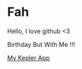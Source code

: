 # Fah

Hello, I love github <3 

Birthday But With Me !!!

[My Kepler App](https://kepler.gl/demo?mapUrl=https://raw.githubusercontent.com/farteeranan/Fah/refs/heads/main/kepler.gl.json)